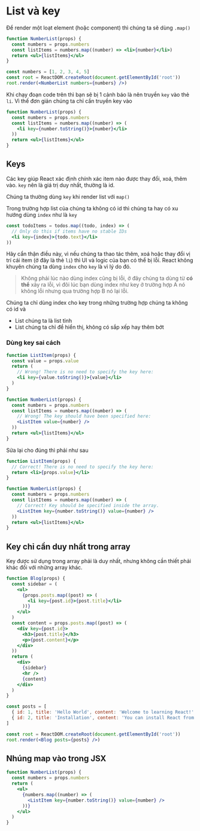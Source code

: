 # List và key

Để render một loạt element (hoặc component) thì chúng ta sẽ dùng `.map()`

```jsx
function NumberList(props) {
  const numbers = props.numbers
  const listItems = numbers.map((number) => <li>{number}</li>)
  return <ul>{listItems}</ul>
}

const numbers = [1, 2, 3, 4, 5]
const root = ReactDOM.createRoot(document.getElementById('root'))
root.render(<NumberList numbers={numbers} />)
```

Khi chạy đoạn code trên thì bạn sẽ bị 1 cảnh báo là nên truyền `key` vào thẻ `li`. Vì thế đơn giản chúng ta chỉ cần truyền key vào

```jsx
function NumberList(props) {
  const numbers = props.numbers
  const listItems = numbers.map((number) => (
    <li key={number.toString()}>{number}</li>
  ))
  return <ul>{listItems}</ul>
}
```

## Keys

Các key giúp React xác định chính xác item nào được thay đổi, xoá, thêm vào. `key` nên là giá trị duy nhất, thường là id.

Chúng ta thường dùng `key` khi render list với `map()`

Trong trường hợp list của chúng ta không có id thì chúng ta hay có xu hướng dùng `index` như là `key`

```jsx
const todoItems = todos.map((todo, index) => (
  // Only do this if items have no stable IDs
  <li key={index}>{todo.text}</li>
))
```

Hãy cẩn thận điều này, vì nếu chúng ta thao tác thêm, xoá hoặc thay đổi vị trí cái item (ở đây là thẻ `li`) thì UI và logic của bạn có thể bị lỗi. React không khuyên chúng ta dùng `index` cho `key` là vì lý do đó.

> Không phải lúc nào dùng index cũng bị lỗi, ở đây chúng ta dùng từ **có thể** xảy ra lỗi, vì đôi lúc bạn dùng index như key ở trường hợp A nó không lỗi nhưng qua trường hợp B nó lại lỗi.

Chúng ta chỉ dùng index cho key trong những trường hợp chúng ta không có id và

- List chúng ta là list tỉnh
- List chúng ta chỉ để hiển thị, không có sắp xếp hay thêm bớt

### Dùng key sai cách

```jsx
function ListItem(props) {
  const value = props.value
  return (
    // Wrong! There is no need to specify the key here:
    <li key={value.toString()}>{value}</li>
  )
}

function NumberList(props) {
  const numbers = props.numbers
  const listItems = numbers.map((number) => (
    // Wrong! The key should have been specified here:
    <ListItem value={number} />
  ))
  return <ul>{listItems}</ul>
}
```

Sửa lại cho đúng thì phải như sau

```jsx
function ListItem(props) {
  // Correct! There is no need to specify the key here:
  return <li>{props.value}</li>
}

function NumberList(props) {
  const numbers = props.numbers
  const listItems = numbers.map((number) => (
    // Correct! Key should be specified inside the array.
    <ListItem key={number.toString()} value={number} />
  ))
  return <ul>{listItems}</ul>
}
```

## Key chỉ cần duy nhất trong array

Key được sử dụng trong array phải là duy nhất, nhưng không cần thiết phải khác đối với những array khác.

```jsx
function Blog(props) {
  const sidebar = (
    <ul>
      {props.posts.map((post) => (
        <li key={post.id}>{post.title}</li>
      ))}
    </ul>
  )
  const content = props.posts.map((post) => (
    <div key={post.id}>
      <h3>{post.title}</h3>
      <p>{post.content}</p>
    </div>
  ))
  return (
    <div>
      {sidebar}
      <hr />
      {content}
    </div>
  )
}

const posts = [
  { id: 1, title: 'Hello World', content: 'Welcome to learning React!' },
  { id: 2, title: 'Installation', content: 'You can install React from npm.' }
]

const root = ReactDOM.createRoot(document.getElementById('root'))
root.render(<Blog posts={posts} />)
```

## Nhúng map vào trong JSX

```jsx
function NumberList(props) {
  const numbers = props.numbers
  return (
    <ul>
      {numbers.map((number) => (
        <ListItem key={number.toString()} value={number} />
      ))}
    </ul>
  )
}
```
